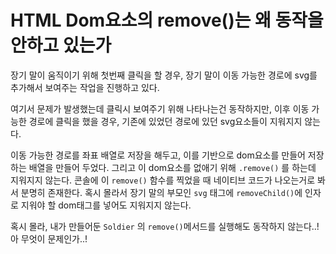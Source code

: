 # HTML Dom요소의 remove()는 왜 동작을 안하고 있는가

장기 말이 움직이기 위해 첫번째 클릭을 할 경우, 장기 말이 이동 가능한 경로에 svg를 추가해서 보여주는 작업을 진행하고 있다.

여기서 문제가 발생했는데 클릭시 보여주기 위해 나타나는건 동작하지만, 이후 이동 가능한 경로에 클릭을 했을 경우, 기존에 있었던 경로에 있던 svg요소들이 지워지지 않는다.

이동 가능한 경로를 좌표 배열로 저장을 해두고, 이를 기반으로 dom요소를 만들어 저장하는 배열을 만들어 두었다. 그리고 이 dom요소를 없애기 위해 `.remove()` 를 하는데 지워지지 않는다. 콘솔에 이 `remove()` 함수를 찍었을 때 네이티브 코드가 나오는거로 봐서 분명히 존재한다. 혹시 몰라서 장기 말의 부모인 `svg` 태그에 `removeChild()`에 인자로 지워야 할 dom태그를 넣어도 지워지지 않는다.

혹시 몰라, 내가 만들어둔 `Soldier` 의 `remove()`메서드를 실행해도 동작하지 않는다..! 아 무엇이 문제인가..!